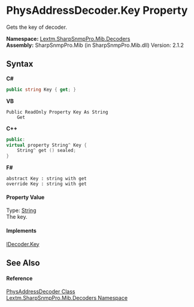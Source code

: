 # PhysAddressDecoder.Key Property 
 

Gets the key of decoder.

**Namespace:**&nbsp;<a href="N_Lextm_SharpSnmpPro_Mib_Decoders">Lextm.SharpSnmpPro.Mib.Decoders</a><br />**Assembly:**&nbsp;SharpSnmpPro.Mib (in SharpSnmpPro.Mib.dll) Version: 2.1.2

## Syntax

**C#**<br />
``` C#
public string Key { get; }
```

**VB**<br />
``` VB
Public ReadOnly Property Key As String
	Get
```

**C++**<br />
``` C++
public:
virtual property String^ Key {
	String^ get () sealed;
}
```

**F#**<br />
``` F#
abstract Key : string with get
override Key : string with get
```


#### Property Value
Type: <a href="https://docs.microsoft.com/dotnet/api/system.string" target="_blank" rel="noopener noreferrer">String</a><br />The key.

#### Implements
<a href="P_Lextm_SharpSnmpPro_Mib_IDecoder_Key">IDecoder.Key</a><br />

## See Also


#### Reference
<a href="T_Lextm_SharpSnmpPro_Mib_Decoders_PhysAddressDecoder">PhysAddressDecoder Class</a><br /><a href="N_Lextm_SharpSnmpPro_Mib_Decoders">Lextm.SharpSnmpPro.Mib.Decoders Namespace</a><br />